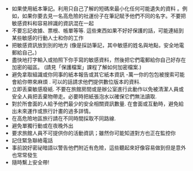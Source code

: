[Title]: # (當在某國家內)
[Difficulty]: # (初學者)
[Order]: # (2)

* 如果使用紙本筆記。利用只自己了解的短碼來最小化任何可能遺失的資料 。例如，如果你要去見一名高危險的社運份子在筆記賦予他們不同的名字。不要把敏感資料和容易辨識的資訊混在一起
* 不要忘記收據、票根、帳單等等. 這些東西如果不好好保護的話，可能連結到某些敏感的行動人士和你的工作
* 把敏感資訊放到別的地方 (像是採訪筆記，其中敏感的姓名與地點，安全地電郵給自己。)
* 盡快地打字輸入或拍照下你手寫的敏感資料，然後把它們電郵給你自己好存在加密的磁區。 (請見「保護檔案」課程了解如何加密檔案.)
* 避免拿取組識或你同事的紙本報告或其它紙本資訊 -萬一你的包包被搜索可能會給你帶來麻煩 . 可以的話請求他們提供數位版本的資料.
* 立即丢棄敏感廢紙. 不要在旅館房間或是辦公室進行此動作以免被清潔人員或安全人員把丢棄物帶走。必要時把紙張泡水以確保它們無法讀取.
* 對於所會面的人給予他們最少的安全相關資訊數量. 在會面或互動時，避免給出未來運作或旅行計畫的過多詳情。
* 在高危險地區旅行請在不同時間採取不同路線.
* 避免單獨行動或在夜晚外出
* 要求旅館人員不可提供你的活動資訊；雖然你可能知道對方也正在監控你
* 記住緊急聯絡電話
* 事前說好密祕暗語以警告他們附近有危險，這些聽起來好像容易做到但是意外也常常發生
* 隨時繫上安全帶!